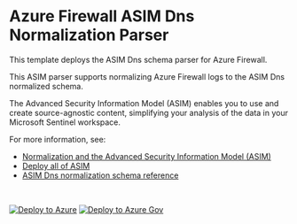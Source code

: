 # Azure Firewall ASIM Dns Normalization Parser

This template deploys the ASIM Dns schema parser for Azure Firewall.

This ASIM parser supports normalizing Azure Firewall logs to the ASIM Dns normalized schema.


The Advanced Security Information Model (ASIM) enables you to use and create source-agnostic content, simplifying your analysis of the data in your Microsoft Sentinel workspace.

For more information, see:

- [Normalization and the Advanced Security Information Model (ASIM)](https://aka.ms/AboutASIM)
- [Deploy all of ASIM](https://aka.ms/DeployASIM)
- [ASIM Dns normalization schema reference](https://aka.ms/ASimDnsDoc)

<br>

[![Deploy to Azure](https://aka.ms/deploytoazurebutton)](https://portal.azure.com/#create/Microsoft.Template/uri/https%3A%2F%2Fraw.githubusercontent.com%2FAzure%2FAzure-Sentinel%2FRearrangement%2FAsimDns%2FParsers%2FASimDns%2FARM%2FASimDnsAzureFirewall%2FASimDnsAzureFirewall.json) [![Deploy to Azure Gov](https://aka.ms/deploytoazuregovbutton)](https://portal.azure.us/#create/Microsoft.Template/uri/https%3A%2F%2Fraw.githubusercontent.com%2FAzure%2FAzure-Sentinel%2FRearrangement%2FAsimDns%2FParsers%2FASimDns%2FARM%2FASimDnsAzureFirewall%2FASimDnsAzureFirewall.json)